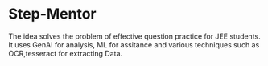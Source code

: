 # Step-Mentor
The idea solves the problem of effective question practice for JEE students. It uses GenAI for analysis, ML for assitance and various techniques such as OCR,tesseract for extracting Data.
